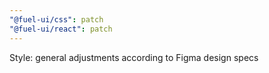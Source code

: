 ```yaml
---
"@fuel-ui/css": patch
"@fuel-ui/react": patch
---
```


Style: general adjustments according to Figma design specs

